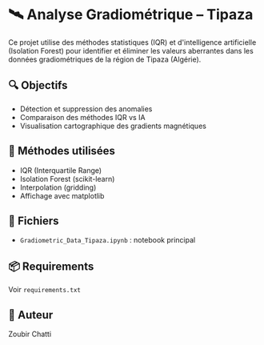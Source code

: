 # 🛰️ Analyse Gradiométrique – Tipaza

Ce projet utilise des méthodes statistiques (IQR) et d'intelligence artificielle (Isolation Forest) pour identifier et éliminer les valeurs aberrantes dans les données gradiométriques de la région de Tipaza (Algérie).

## 🔍 Objectifs
- Détection et suppression des anomalies
- Comparaison des méthodes IQR vs IA
- Visualisation cartographique des gradients magnétiques

## 🧠 Méthodes utilisées
- IQR (Interquartile Range)
- Isolation Forest (scikit-learn)
- Interpolation (gridding)
- Affichage avec matplotlib

## 📁 Fichiers
- `Gradiometric_Data_Tipaza.ipynb` : notebook principal

## 📦 Requirements
Voir `requirements.txt`

## 👤 Auteur
Zoubir Chatti
